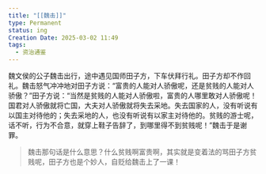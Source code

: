```yaml
---
title: "[[魏击]]"
type: Permanent
status: ing
Creation Date: 2025-03-02 11:49
tags:
  - 资治通鉴
---
```

魏文侯的公子魏击出行，途中遇见国师田子方，下车伏拜行礼。田子方却不作回礼。魏击怒气冲冲地对田子方说：“富贵的人能对人骄傲呢，还是贫贱的人能对人骄傲？”田子方说：“当然是贫贱的人能对人骄傲啦，富贵的人哪里敢对人骄傲呢！国君对人骄傲就将亡国，大夫对人骄傲就将失去采地。失去国家的人，没有听说有以国主对待他的；失去采地的人，也没有听说有以家主对待他的。贫贱的游士呢，话不听，行为不合意，就穿上鞋子告辞了，到哪里得不到贫贱呢！”魏击于是谢罪。

>魏击那句话是什么意思？什么贫贱啊富贵啊，其实就是变着法的骂田子方贫贱呢，田子方也是个妙人，自贬给魏击上了一课！

